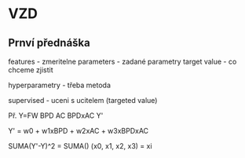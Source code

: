 # VZD

## Prnví přednáška

features - zmeritelne
parameters - zadané parametry
target value - co chceme zjistit

hyperparametry - třeba metoda

supervised - uceni s ucitelem (targeted value)

Př.
Y=FW    BPD AC  BPDxAC  Y'



Y' = w0 + w1xBPD + w2xAC + w3xBPDxAC

SUMA(Y'-Y)^2 = SUMA()
(x0, x1, x2, x3) = xi